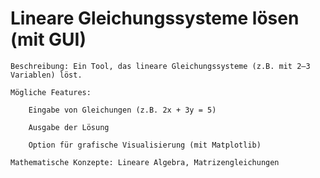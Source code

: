  # Lineare Gleichungssysteme lösen (mit GUI)

    Beschreibung: Ein Tool, das lineare Gleichungssysteme (z.B. mit 2–3 Variablen) löst.

    Mögliche Features:

        Eingabe von Gleichungen (z.B. 2x + 3y = 5)

        Ausgabe der Lösung

        Option für grafische Visualisierung (mit Matplotlib)

    Mathematische Konzepte: Lineare Algebra, Matrizengleichungen